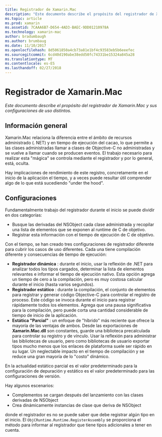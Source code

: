 ```yaml
---
title: Registrador de Xamarin.Mac
description: "Este documento describe el propósito del registrador de Xamarin.Mac y sus configuraciones de uso distintos."
ms.topic: article
ms.prod: xamarin
ms.assetid: 7CAAA6B7-D654-4AD3-BAEC-9DD01210978A
ms.technology: xamarin-mac
author: bradumbaugh
ms.author: brumbaug
ms.date: 11/10/2017
ms.openlocfilehash: 8d5061850a4cb73a81e1bf4c93583eb5b6eeefec
ms.sourcegitcommit: 6cd40d190abe38edd50fc74331be15324a845a28
ms.translationtype: MT
ms.contentlocale: es-ES
ms.lasthandoff: 02/27/2018
---
```

# <a name="xamarinmac-registrar"></a>Registrador de Xamarin.Mac

_Este documento describe el propósito del registrador de Xamarin.Mac y sus configuraciones de uso distintos._

## <a name="overview"></a>Información general

Xamarin.Mac relaciona la diferencia entre el ámbito de recursos administrado (. NET) y en tiempo de ejecución del cacao, lo que permite a las clases administradas llamar a clases de Objective-C no administradas y se vuelve a llamar cuando se producen eventos. El trabajo necesario para realizar esta "mágica" se controla mediante el registrador y por lo general, está, oculta.

Hay implicaciones de rendimiento de este registro, concretamente en el inicio de la aplicación el tiempo, y a veces puede resultar útil comprender algo de lo que está sucediendo "under the hood".

## <a name="configurations"></a>Configuraciones

Fundamentalmente trabajo del registrador durante el inicio se puede dividir en dos categorías:

- Busque las derivadas del NSObject cada clase administrada y recopilar una lista de elementos que se exponen al runtime de C de objetivo.
- Registrar esta información con el tiempo de ejecución de C de objetivo.

Con el tiempo, se han creado tres configuraciones de registrador diferente para cubrir los casos de uso diferentes. Cada una tiene compilación diferente y consecuencias de tiempo de ejecución:

- **Registrador dinámica** : durante el inicio, usar la reflexión de .NET para analizar todos los tipos cargados, determinar la lista de elementos relevantes e informar el tiempo de ejecución nativo. Esta opción agrega un tiempo de cero a la compilación, pero es muy costosa calcular durante el inicio (hasta varios segundos).
- **Registrador estático** : durante la compilación, el conjunto de elementos para registrar y generar código Objective-C para controlar el registro de proceso. Este código se invoca durante el inicio para registrar rápidamente todos los elementos. Agrega que una pausa significativa para la compilación, pero puede corta una cantidad considerable de tiempo de inicio de la aplicación.
- **Estática "Parcial"** : un enfoque de "híbrido" más reciente que ofrece la mayoría de las ventajas de ambos. Desde las exportaciones de **Xamarin.Mac.dll** son constantes, guarde una biblioteca precalculada para controlar su registro y de vínculo. Usar la reflexión para administrar las bibliotecas de usuario, pero como bibliotecas de usuario exportar tipos mucho menos que los enlaces de plataforma suele ser rápido en su lugar. Un neglectable impacto en el tiempo de compilación y se reduce una gran mayoría de lo "costo" dinámico.

En la actualidad estático parcial es el valor predeterminado para la configuración de depuración y estático es el valor predeterminado para las configuraciones de versión.

Hay algunos escenarios:

- Complementos se cargan después del lanzamiento con las clases derivadas de NSObject
- Crea dinámicamente instancias de clase que deriva de NSObject

donde el registrador es no se puede saber que debe registrar algún tipo en el inicio. El `ObjCRuntime.Runtime.RegisterAssembly` se proporciona el método para informar al registrador que tiene tipos adicionales a tener en cuenta.
